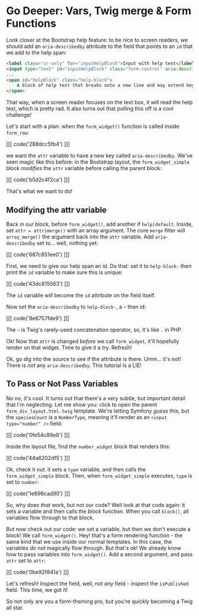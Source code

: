 # Go Deeper: Vars, Twig merge & Form Functions

Look closer at the Bootstrap help feature: to be nice to screen readers, we should
add an `aria-describedby` attribute to the field that points to an `id` that we add
to the help span:

```html
<label class="sr-only" for="inputHelpBlock">Input with help text</label>
<input type="text" id="inputHelpBlock" class="form-control" aria-describedby="helpBlock">
...
<span id="helpBlock" class="help-block">
    A block of help text that breaks onto a new line and may extend beyond one line.
</span>
```

That way, when a screen reader focuses on the text box, it will read the help text,
which is pretty rad. It also turns out that pulling this off is a cool challenge!

Let's start with a plan: when the `form_widget()` function is called inside `form_row`:

[[[ code('288dcc5fb4') ]]]

we want the `attr` variable to have a new key called `aria-describedby`. We've seen
magic like this before: in the Bootstrap layout, the `form_widget_simple` block
*modifies* the `attr` variable before calling the parent block:

[[[ code('b5d2c4f2ca') ]]]

That's what we want to do!

## Modifying the attr variable

Back in our block, before `form_widget()`, add another if `help|default`. Inside,
set `attr = attr|merge()` with an array argument. The core `merge` filter will
`array_merge()` the argument back into the `attr` variable. Add `aria-describedby`
set to... well, nothing yet:

[[[ code('687c851ee0') ]]]

First, we need to give our help span an id. Do that: set it to `help-block-` then
print the `id` variable to make sure this is unique:

[[[ code('43dc815563') ]]]

The `id` variable will become the `id` attribute on the field itself.

Now set the `aria-describedby` to `help-block-`, a `~` then id:

[[[ code('8e6757fde9') ]]]

The `~` is Twig's rarely-used concatenation operator, so, it's like `.` in PHP.

Ok! Now that `attr` is changed *before* we call `form_widget`, it'll hopefully
render on that widget. Time to give it a try. Refresh!

Ok, go dig into the source to see if the attribute is there. Umm... it's not! There
is *not* any `aria-describedby`. This tutorial is a LIE!

## To Pass or Not Pass Variables

No no, it's cool. It turns out that there's a very subtle, but important detail that
I'm neglecting. Let me show you: click to open the parent `form_div_layout.html.twig`
template. We're letting Symfony *guess* this, but the `speciesCount` is a `NumberType`,
meaning it'll render as an `<input type="number" />` field:

[[[ code('0fe54c89e8') ]]]

Inside the layout file, find the `number_widget` block that renders this:

[[[ code('44a6202df5') ]]]

Ok, check it out: it sets a `type` variable, and then calls the `form_widget_simple`
block. Then, when `form_widget_simple` executes, `type` is set to `number`:

[[[ code('1e696cad90') ]]]

So, why does *that* work, but not our code? Well look at that code again: it sets
a variable and then calls the *block* function. When you call `block()`, all variables
flow through to that block.

But now check out our code: we set a variable, but then we don't execute a block!
We call `form_widget()`. Hey! that's a form rendering function - the same kind that
we use inside our normal templates. In this case, the variables *do not* magically
flow through. But that's ok! We already know how to pass variables into `form_widget()`.
Add a second argument, and pass `attr` set to `attr`:

[[[ code('0be92f841a') ]]]

Let's refresh! Inspect the field, well, not *any* field - inspect the `isPublished`
field. This time, we got it!

So not only are you a form-theming pro, but you're quickly becoming a Twig all star.
